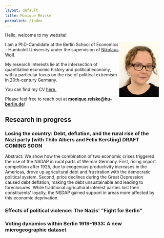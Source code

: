 ```yaml
---
layout: default
title: Monique Reiske
permalink: /index
---
```


Hello, welcome to my website!

<img align="right" src="./assets/images/IMG_3938.jpeg" alt="IMG_3938" width="130" height="180" >

I am a PhD-Candidate at the Berlin School of Economics - Humboldt University under the supervision of [Nikolaus Wolf](https://sites.google.com/site/nikolauswolf01). 

My research interests lie at the intersection of quantitative economic history and political economy, with a particular focus on the rise of political extremism in 20th-century Germany. 


You can find my CV <a href="pdfs/CV_Monique_Reiske.pdf" target="_blank">here.</a>


Please feel free to reach out at **monique.reiske@hu-berlin.de**!

## Research in progress

### Losing the country: Debt, deflation, and the rural rise of the Nazi party (with Thilo Albers and Felix Kersting) DRAFT COMING SOON

Abstract: 
We show how the combination of two economic crises triggered the rise of the NSDAP in rural parts of Weimar Germany. First, rising import competition after 1925, due to exogenous productivity increases in the Americas, drove up agricultural debt and frustration with the democratic political system. Second, price declines during the Great Depression caused  debt deflation, making the debt unsustainable and leading to foreclosures. While traditional agricultural interest parties lost their constituents' loyalty, the NSDAP gained support in areas more affected by this economic deprivation.

### Effects of political violence: The Nazis' "Fight for Berlin"

### Voting dynamics within Berlin 1919-1933: A new microgeographic dataset
